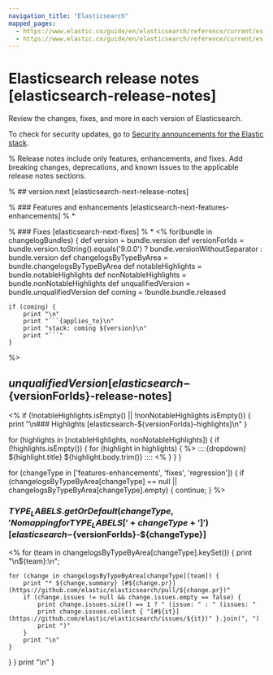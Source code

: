 ```yaml
---
navigation_title: "Elasticsearch"
mapped_pages:
  - https://www.elastic.co/guide/en/elasticsearch/reference/current/es-connectors-release-notes.html
  - https://www.elastic.co/guide/en/elasticsearch/reference/current/es-release-notes.html
---
```


# Elasticsearch release notes [elasticsearch-release-notes]

Review the changes, fixes, and more in each version of Elasticsearch.

To check for security updates, go to [Security announcements for the Elastic stack](https://discuss.elastic.co/c/announcements/security-announcements/31).

% Release notes include only features, enhancements, and fixes. Add breaking changes, deprecations, and known issues to the applicable release notes sections.

% ## version.next [elasticsearch-next-release-notes]

% ### Features and enhancements [elasticsearch-next-features-enhancements]
% *

% ### Fixes [elasticsearch-next-fixes]
% *
<%
for(bundle in changelogBundles) {
    def version = bundle.version
    def versionForIds = bundle.version.toString().equals('9.0.0') ? bundle.versionWithoutSeparator : bundle.version
    def changelogsByTypeByArea = bundle.changelogsByTypeByArea
    def notableHighlights = bundle.notableHighlights
    def nonNotableHighlights = bundle.nonNotableHighlights
    def unqualifiedVersion = bundle.unqualifiedVersion
    def coming = !bundle.bundle.released

    if (coming) {
        print "\n"
        print "```{applies_to}\n"
        print "stack: coming ${version}\n"
        print "```"
    }
%>
## ${unqualifiedVersion} [elasticsearch-${versionForIds}-release-notes]
<%
if (!notableHighlights.isEmpty() || !nonNotableHighlights.isEmpty()) {
    print "\n### Highlights [elasticsearch-${versionForIds}-highlights]\n"
}

for (highlights in [notableHighlights, nonNotableHighlights]) {
  if (!highlights.isEmpty()) {
    for (highlight in highlights) { %>
::::{dropdown} ${highlight.title}
${highlight.body.trim()}
::::
<% }
  }
}

for (changeType in ['features-enhancements', 'fixes', 'regression']) {
    if (changelogsByTypeByArea[changeType] == null || changelogsByTypeByArea[changeType].empty) {
        continue;
    }
%>
### ${ TYPE_LABELS.getOrDefault(changeType, 'No mapping for TYPE_LABELS[' + changeType + ']') } [elasticsearch-${versionForIds}-${changeType}]
<% for (team in changelogsByTypeByArea[changeType].keySet()) {
    print "\n${team}:\n";

    for (change in changelogsByTypeByArea[changeType][team]) {
        print "* ${change.summary} [#${change.pr}](https://github.com/elastic/elasticsearch/pull/${change.pr})"
        if (change.issues != null && change.issues.empty == false) {
            print change.issues.size() == 1 ? " (issue: " : " (issues: "
            print change.issues.collect { "[#${it}](https://github.com/elastic/elasticsearch/issues/${it})" }.join(", ")
            print ")"
        }
        print "\n"
    }
}
}
print "\n"
}
